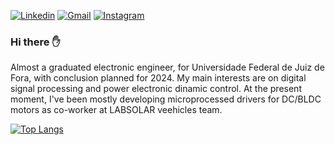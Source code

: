 [![Linkedin](https://img.shields.io/badge/LinkedIn-0077B5?style=for-the-badge&logo=linkedin&logoColor=white)](https://www.linkedin.com/in/rodrigues-caio/)  [![Gmail](https://img.shields.io/badge/Gmail-D14836?style=for-the-badge&logo=gmail&logoColor=white)](caio.almeida@estudante.ufjf.br)  [![Instagram](https://img.shields.io/badge/Instagram-E4405F?style=for-the-badge&logo=instagram&logoColor=white)](https://www.instagram.com/rodrigscaio/?hl=en)
### Hi there ✋

Almost a graduated electronic engineer, for Universidade Federal de Juiz de Fora, with conclusion planned for 2024. My main interests are on digital signal processing and power electronic dinamic control. At the present moment, I've been mostly developing microprocessed drivers for DC/BLDC motors as co-worker at LABSOLAR veehicles team.

[![Top Langs](https://github-readme-stats.vercel.app/api/top-langs/?username=caioalrodrig&layout=compact)](https://github.com/anuraghazra/github-readme-stats)












